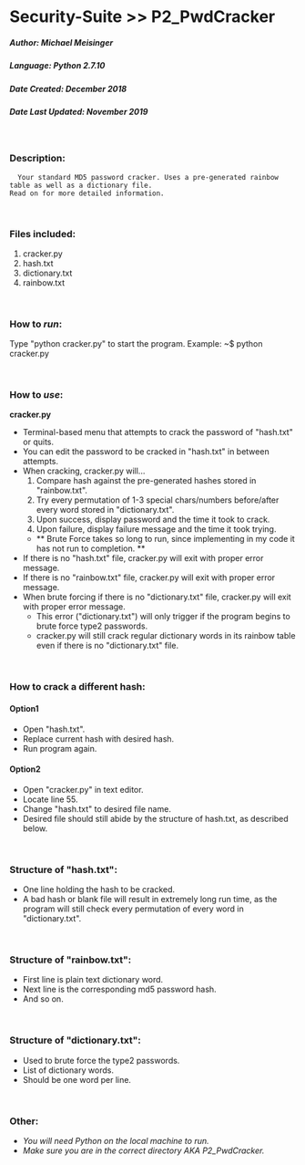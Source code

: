 # Security-Suite >> P2_PwdCracker
##### Author: Michael Meisinger
##### Language: Python 2.7.10
##### Date Created: December 2018
##### Date Last Updated: November 2019

<br/>

### Description:
	  Your standard MD5 password cracker. Uses a pre-generated rainbow table as well as a dictionary file.
    Read on for more detailed information.

<br/>

### Files included:
1. cracker.py
1. hash.txt
1. dictionary.txt
1. rainbow.txt

<br/>

### How to *run*:
  Type "python cracker.py" to start the program.
	Example: ~$ python cracker.py

<br/>

### How to *use*:

**cracker.py**
* Terminal-based menu that attempts to crack the password of "hash.txt" or quits.
* You can edit the password to be cracked in "hash.txt" in between attempts.
* When cracking, cracker.py will...
  1. Compare hash against the pre-generated hashes stored in "rainbow.txt".
  1. Try every permutation of 1-3 special chars/numbers before/after every word stored in "dictionary.txt".
  1. Upon success, display password and the time it took to crack.
  1. Upon failure, display failure message and the time it took trying.
  * ** Brute Force takes so long to run, since implementing in my code it has not run to completion. **
* If there is no "hash.txt" file, cracker.py will exit with proper error message.
* If there is no "rainbow.txt" file, cracker.py will exit with proper error message.
* When brute forcing if there is no "dictionary.txt" file, cracker.py will exit with proper error message.
  * This error ("dictionary.txt") will only trigger if the program begins to brute force type2 passwords.
  * cracker.py will still crack regular dictionary words in its rainbow table even if there is no "dictionary.txt" file.
		
<br/>

### How to crack a different hash:
#### Option1
* Open "hash.txt".
* Replace current hash with desired hash.
* Run program again.
#### Option2
* Open "cracker.py" in text editor.
* Locate line 55.
* Change "hash.txt" to desired file name.
* Desired file should still abide by the structure of hash.txt, as described below.

<br/>
		
### Structure of "hash.txt":
* One line holding the hash to be cracked.
* A bad hash or blank file will result in extremely long run time, as the program will still check every permutation of every word in "dictionary.txt".

<br/>

### Structure of "rainbow.txt":
* First line is plain text dictionary word.
* Next line is the corresponding md5 password hash.
* And so on.

<br/>

### Structure of "dictionary.txt":
* Used to brute force the type2 passwords.
* List of dictionary words.
* Should be one word per line.

<br/>

### Other:
* *You will need Python on the local machine to run.*
* *Make sure you are in the correct directory AKA P2_PwdCracker.*
